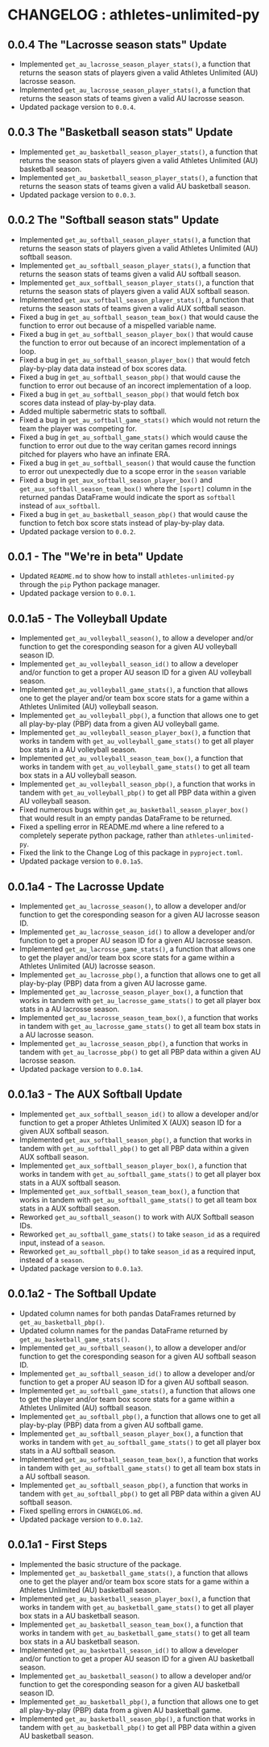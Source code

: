 # CHANGELOG : athletes-unlimited-py

## 0.0.4 The "Lacrosse season stats" Update

- Implemented `get_au_lacrosse_season_player_stats()`, a function that returns the season stats of players given a valid Athletes Unlimited (AU) lacrosse season.
- Implemented `get_au_lacrosse_season_player_stats()`, a function that returns the season stats of teams given a valid AU lacrosse season.
- Updated package version to `0.0.4`.

## 0.0.3 The "Basketball season stats" Update

- Implemented `get_au_basketball_season_player_stats()`, a function that returns the season stats of players given a valid Athletes Unlimited (AU) basketball season.
- Implemented `get_au_basketball_season_player_stats()`, a function that returns the season stats of teams given a valid AU basketball season.
- Updated package version to `0.0.3`.

## 0.0.2 The "Softball season stats" Update

- Implemented `get_au_softball_season_player_stats()`, a function that returns the season stats of players given a valid Athletes Unlimited (AU) softball season.
- Implemented `get_au_softball_season_player_stats()`, a function that returns the season stats of teams given a valid AU softball season.
- Implemented `get_aux_softball_season_player_stats()`, a function that returns the season stats of players given a valid AUX softball season.
- Implemented `get_aux_softball_season_player_stats()`, a function that returns the season stats of teams given a valid AUX softball season.
- Fixed a bug in `get_au_softball_season_team_box()` that would cause the function to error out because of a mispelled variable name.
- Fixed a bug in `get_au_softball_season_player_box()` that would cause the function to error out because of an incorect implementation of a loop.
- Fixed a bug in `get_au_softball_season_player_box()` that would fetch play-by-play data data instead of box scores data.
- Fixed a bug in `get_au_softball_season_pbp()` that would cause the function to error out because of an incorect implementation of a loop.
- Fixed a bug in `get_au_softball_season_pbp()` that would fetch box scores data instead of play-by-play data.
- Added multiple sabermetric stats to softball.
- Fixed a bug in `get_au_softball_game_stats()` which would not return the team the player was competing for.
- Fixed a bug in `get_au_softball_game_stats()` which would cause the function to error out due to the way ceritan games record innings pitched for players who have an infinate ERA.
- Fixed a bug in `get_au_softball_season()` that would cause the function to error out unexpectedly due to a scope error in the `season` variable
- Fixed a bug in `get_aux_softball_season_player_box()` and `get_aux_softball_season_team_box()` where the `[sport]` column in the returned pandas DataFrame would indicate the sport as `softball` instead of `aux_softball`.
- Fixed a bug in `get_au_basketball_season_pbp()` that would cause the function to fetch box score stats instead of play-by-play data.
- Updated package version to `0.0.2`.

## 0.0.1 - The "We're in beta" Update

- Updated `README.md` to show how to install `athletes-unlimited-py` through the `pip` Python package manager.
- Updated package version to `0.0.1`.

## 0.0.1a5 - The Volleyball Update

- Implemented `get_au_volleyball_season()`, to allow a developer and/or function to get the coresponding season for a given AU volleyball season ID.
- Implemented `get_au_volleyball_season_id()` to allow a developer and/or function to get a proper AU season ID for a given AU volleyball season.
- Implemented `get_au_volleyball_game_stats()`, a function that allows one to get the player and/or team box score stats for a game within a Athletes Unlimited (AU) volleyball season.
- Implemented `get_au_volleyball_pbp()`, a function that allows one to get all play-by-play (PBP) data from a given AU volleyball game.
- Implemented `get_au_volleyball_season_player_box()`, a function that works in tandem with `get_au_volleyball_game_stats()` to get all player box stats in a AU volleyball season.
- Implemented `get_au_volleyball_season_team_box()`, a function that works in tandem with `get_au_volleyball_game_stats()` to get all team box stats in a AU volleyball season.
- Implemented `get_au_volleyball_season_pbp()`, a function that works in tandem with `get_au_volleyball_pbp()` to get all PBP data within a given AU volleyball season.
- Fixed numerous bugs within `get_au_basketball_season_player_box()` that would result in an empty pandas DataFrame to be returned.
- Fixed a spelling error in README.md where a line refered to a completely seperate python package, rather than `athletes-unlimited-py`.
- Fixed the link to the Change Log of this package in `pyproject.toml`.
- Updated package version to `0.0.1a5`.

## 0.0.1a4 - The Lacrosse Update

- Implemented `get_au_lacrosse_season()`, to allow a developer and/or function to get the coresponding season for a given AU lacrosse season ID.
- Implemented `get_au_lacrosse_season_id()` to allow a developer and/or function to get a proper AU season ID for a given AU lacrosse season.
- Implemented `get_au_lacrosse_game_stats()`, a function that allows one to get the player and/or team box score stats for a game within a Athletes Unlimited (AU) lacrosse season.
- Implemented `get_au_lacrosse_pbp()`, a function that allows one to get all play-by-play (PBP) data from a given AU lacrosse game.
- Implemented `get_au_lacrosse_season_player_box()`, a function that works in tandem with `get_au_lacrosse_game_stats()` to get all player box stats in a AU lacrosse season.
- Implemented `get_au_lacrosse_season_team_box()`, a function that works in tandem with `get_au_lacrosse_game_stats()` to get all team box stats in a AU lacrosse season.
- Implemented `get_au_lacrosse_season_pbp()`, a function that works in tandem with `get_au_lacrosse_pbp()` to get all PBP data within a given AU lacrosse season.
- Updated package version to `0.0.1a4`.

## 0.0.1a3 - The AUX Softball Update

- Implemented `get_aux_softball_season_id()` to allow a developer and/or function to get a proper Athletes Unlimited X (AUX) season ID for a given AUX softball season.
- Implemented `get_aux_softball_season_pbp()`, a function that works in tandem with `get_au_softball_pbp()` to get all PBP data within a given AUX softball season.
- Implemented `get_aux_softball_season_player_box()`, a function that works in tandem with `get_au_softball_game_stats()` to get all player box stats in a AUX softball season.
- Implemented `get_aux_softball_season_team_box()`, a function that works in tandem with `get_au_softball_game_stats()` to get all team box stats in a AUX softball season.
- Reworked `get_au_softball_season()` to work with AUX Softball season IDs.
- Reworked `get_au_softball_game_stats()` to take `season_id` as a required input, instead of a `season`.
- Reworked `get_au_softball_pbp()` to take `season_id` as a required input, instead of a `season`.
- Updated package version to `0.0.1a3`.

## 0.0.1a2 - The Softball Update

- Updated column names for both pandas DataFrames returned by `get_au_basketball_pbp()`.
- Updated column names for the pandas DataFrame returned by `get_au_basketball_game_stats()`.
- Implemented `get_au_softball_season()`, to allow a developer and/or function to get the coresponding season for a given AU softball season ID.
- Implemented `get_au_softball_season_id()` to allow a developer and/or function to get a proper AU season ID for a given AU softball season.
- Implemented `get_au_softball_game_stats()`, a function that allows one to get the player and/or team box score stats for a game within a Athletes Unlimited (AU) softball season.
- Implemented `get_au_softball_pbp()`, a function that allows one to get all play-by-play (PBP) data from a given AU softball game.
- Implemented `get_au_softball_season_player_box()`, a function that works in tandem with `get_au_softball_game_stats()` to get all player box stats in a AU softball season.
- Implemented `get_au_softball_season_team_box()`, a function that works in tandem with `get_au_softball_game_stats()` to get all team box stats in a AU softball season.
- Implemented `get_au_softball_season_pbp()`, a function that works in tandem with `get_au_softball_pbp()` to get all PBP data within a given AU softball season.
- Fixed spelling errors in `CHANGELOG.md`.
- Updated package version to `0.0.1a2`.

## 0.0.1a1 - First Steps

- Implemented the basic structure of the package.
- Implemented `get_au_basketball_game_stats()`, a function that allows one to get the player and/or team box score stats for a game within a Athletes Unlimited (AU) basketball season.
- Implemented `get_au_basketball_season_player_box()`, a function that works in tandem with `get_au_basketball_game_stats()` to get all player box stats in a AU basketball season.
- Implemented `get_au_basketball_season_team_box()`, a function that works in tandem with `get_au_basketball_game_stats()` to get all team box stats in a AU basketball season.
- Implemented `get_au_basketball_season_id()` to allow a developer and/or function to get a proper AU season ID for a given AU basketball season.
- Implemented `get_au_basketball_season()` to allow a developer and/or function to get the coresponding season for a given AU basketball season ID.
- Implemented `get_au_basketball_pbp()`, a function that allows one to get all play-by-play (PBP) data from a given AU basketball game.
- Implemented `get_au_basketball_season_pbp()`, a function that works in tandem with `get_au_basketball_pbp()` to get all PBP data within a given AU basketball season.
